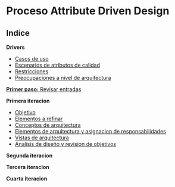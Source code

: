 # Proceso Attribute Driven Design

## Indice

**Drivers**
- [Casos de uso](./Drivers/CasosUso.md)
- [Escenarios de atributos de calidad](./Drivers/EscAtributos.md)
- [Restricciones](./Drivers/Restricciones.md)
- [Preocupaciones a nivel de arquitectura](./Drivers/ConcArquitectura.md)

[**Primer paso:** Revisar entradas](./Entradas.md)

**Primera iteracion**

- [Objetivo](./Iteracion1/Paso2.md)
- [Elementos a refinar](./Iteracion1/Paso3.md)
- [Conceptos de arquitectura](./Iteracion1/Paso4.md)
- [Elementos de arquitectura y asignacion de responsabilidades](./Iteracion1/Paso5.md)
- [Vistas de arquitectura](./Iteracion1/Paso6.md)
- [Analisis de diseño y revision de objetivos](./Iteracion1/Paso7.md)

**Segunda iteracion**

**Tercera iteracion**

**Cuarta iteracion**